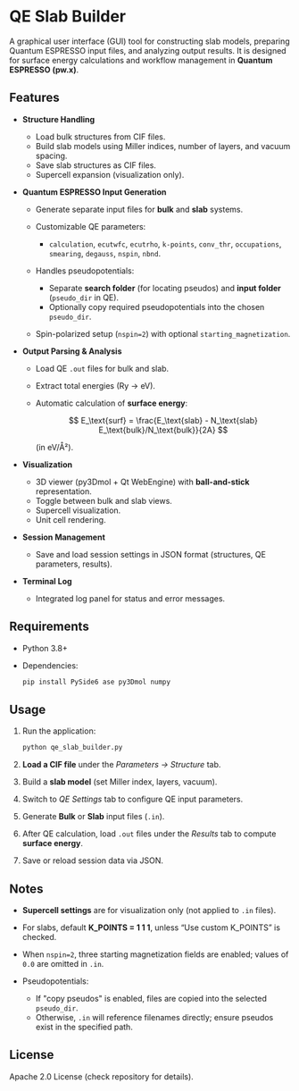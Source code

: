# QE Slab Builder

A graphical user interface (GUI) tool for constructing slab models, preparing Quantum ESPRESSO input files, and analyzing output results.
It is designed for surface energy calculations and workflow management in **Quantum ESPRESSO (pw\.x)**.

## Features

* **Structure Handling**

  * Load bulk structures from CIF files.
  * Build slab models using Miller indices, number of layers, and vacuum spacing.
  * Save slab structures as CIF files.
  * Supercell expansion (visualization only).

* **Quantum ESPRESSO Input Generation**

  * Generate separate input files for **bulk** and **slab** systems.
  * Customizable QE parameters:

    * `calculation`, `ecutwfc`, `ecutrho`, `k-points`, `conv_thr`, `occupations`, `smearing`, `degauss`, `nspin`, `nbnd`.
  * Handles pseudopotentials:

    * Separate **search folder** (for locating pseudos) and **input folder** (`pseudo_dir` in QE).
    * Optionally copy required pseudopotentials into the chosen `pseudo_dir`.
  * Spin-polarized setup (`nspin=2`) with optional `starting_magnetization`.

* **Output Parsing & Analysis**

  * Load QE `.out` files for bulk and slab.
  * Extract total energies (Ry → eV).
  * Automatic calculation of **surface energy**:

    $$
    E_\text{surf} = \frac{E_\text{slab} - N_\text{slab} E_\text{bulk}/N_\text{bulk}}{2A}
    $$

    (in eV/Å²).

* **Visualization**

  * 3D viewer (py3Dmol + Qt WebEngine) with **ball-and-stick** representation.
  * Toggle between bulk and slab views.
  * Supercell visualization.
  * Unit cell rendering.

* **Session Management**

  * Save and load session settings in JSON format (structures, QE parameters, results).

* **Terminal Log**

  * Integrated log panel for status and error messages.

## Requirements

* Python 3.8+
* Dependencies:

  ```bash
  pip install PySide6 ase py3Dmol numpy
  ```

## Usage

1. Run the application:

   ```bash
   python qe_slab_builder.py
   ```
2. **Load a CIF file** under the *Parameters → Structure* tab.
3. Build a **slab model** (set Miller index, layers, vacuum).
4. Switch to *QE Settings* tab to configure QE input parameters.
5. Generate **Bulk** or **Slab** input files (`.in`).
6. After QE calculation, load `.out` files under the *Results* tab to compute **surface energy**.
7. Save or reload session data via JSON.

## Notes

* **Supercell settings** are for visualization only (not applied to `.in` files).
* For slabs, default **K\_POINTS = 1 1 1**, unless “Use custom K\_POINTS” is checked.
* When `nspin=2`, three starting magnetization fields are enabled; values of `0.0` are omitted in `.in`.
* Pseudopotentials:

  * If "copy pseudos" is enabled, files are copied into the selected `pseudo_dir`.
  * Otherwise, `.in` will reference filenames directly; ensure pseudos exist in the specified path.

## License

Apache 2.0 License (check repository for details).


